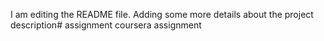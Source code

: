 I am editing the README file. Adding some more details about the project description# assignment
coursera assignment
